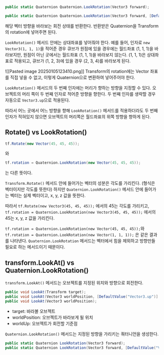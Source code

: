 ```c#
public static Quaternion Quaternion.LookRotation(Vector3 forward);
```
```c#
public static Quaternion Quaternion.LookRotation(Vector3 forward, [DefaultValue("Vector3.up")] Vector3 upwards);
```

해당 벡터 방향을 바라보는 회전 상태를 반환한다.
반환받은 Quaternion을 Transform의 rotation에 넣어주면 된다.

`LookRotation()` 메서드 안에는 상대좌표를 넣어줘야 한다.
예를 들어, 인자로 `new Vector3(1, 1, 1)`을 적어준 경우 큐브가 원점에 있을 경우에는 월드좌표 (1, 1, 1)을 바라보지만, 원점이 아닌 곳에서는 월드좌표 (1, 1, 1)을 바라보지 않는다.
(1, 1, 1)은 상대좌표로 적용되고, 큐브가 (1, 2, 3)에 있을 경우 (2, 3, 4)를 바라보게 된다.

![[Pasted image 20250105123410.png]]
Transform의 rotation에는 Vector 좌표를 직접 넣을 수 없고, 이렇게 Quaternion으로 변환하여 넣어주어야 한다.

`LookRotation()` 메서드의 두 번째 인자에는 머리가 향하는 방향을 지정할 수 있다.
오브젝트의 머리 쪽이 두 번째 인자로 적어준 방향을 향한다. 두 번째 인자를 생략할 경우 자동으로 `Vector3.up`으로 적용된다.

따라서 어느 곳에서 어느 방향을 향해 `LookRotation()` 메서드를 적용하더라도 두 번째 인자가 적혀있지 않으면 오브젝트의 머리쪽은 월드좌표의 위쪽 방향을 향하게 된다.

## Rotate() vs LookRotation()

```c#
tf.Rotate(new Vector(45, 45, 45));
```
와
```c#
tf.rotation = Quaternion.LookRotation(new Vector(45, 45, 45));
```
는 다른 뜻이다.

`Transform.Rotate()` 메서드 안에 들어가는 벡터의 성분은 각도를 가리킨다. (형식은 벡터이지만 각도를 뜻한다)
하지만 `Quaternion.LookRotation()` 메서드 안에 들어가는 벡터는 실제 벡터이고, x, y, z 값을 뜻한다.

따라서 `tf.Rotate(new Vector3(45, 45, 45));` 에서의 45는 각도를 가리키고, `tf.rotation = Quaternion.LookRotation(new Vector3(45, 45, 45));` 에서의 45는 x, y, z 값을 가리킨다.

`tf.rotation = Quaternion.LookRotation(new Vector(45, 45, 45));`와
`tf.rotation = Quaternion.LookRotation(new Vector(1, 1, 1));` 은 같은 결과를 나타낸다.
`Quaternion.LookRotation` 메서드는 벡터에서 힘을 제외하고 방향만들 필요로 하는 메서드이기 때문이다.

## transform.LookAt() vs Quaternion.LookRotation()

`transform.LookAt()` 메서드는 오브젝트를 지정된 위치와 방향으로 회전한다.

```c#
public void LookAt(Transform target);
public void LookAt(Vector3 worldPosition, [DefaultValue("Vector3.up")] Vector3 worldUp);
public void LookAt(Vector3 worldPosition);
```
- target: 바라볼 오브젝트
- worldPosition: 오브젝트가 바라보게 될 위치
- worldUp: 오브젝트가 회전할 기준점

`Quaternion.LookRotation()` 메서드는 지정된 방향을 가리키는 쿼터니언을 생성한다.
```c#
public static Quaternion LookRotation(Vector3 forward);
public static Quaternion LookRotation(Vector3 forward, [DefaultValue("Vector3.up")] Vector3 upwards);
```